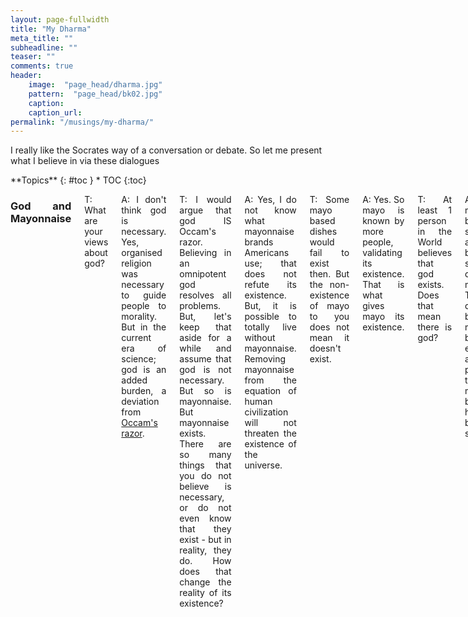 ```yaml
---
layout: page-fullwidth
title: "My Dharma"
meta_title: ""
subheadline: ""
teaser: ""
comments: true
header:
    image:  "page_head/dharma.jpg"
    pattern:  "page_head/bk02.jpg"
    caption: 
    caption_url:
permalink: "/musings/my-dharma/"
---
```


I really like the Socrates way of a conversation or debate. So let me present what I believe in via these dialogues

<div class="row">
<div class="medium-8 medium-push-0 columns" markdown="1">
<div class="panel radius" markdown="1">
**Topics**
{: #toc }
*  TOC
{:toc}
</div>
</div><!-- /.medium-4.columns -->



<div class="medium-12 medium-pull-0 columns" markdown="1" style='text-align: justify;'>


### God and Mayonnaise

T: What are your views about god?

A: I don't think god is necessary. Yes, organised religion was necessary to guide people to morality. But in the current era of
science; god is an added burden, a deviation from [Occam's razor](https://en.wikipedia.org/wiki/Occam's_razor).

T: I would argue that god IS Occam's razor. Believing in an omnipotent god resolves all problems. But, let's keep that aside for a
while and assume that god is not necessary. But so is mayonnaise. But mayonnaise exists. There are so many things that you do not believe is necessary, or do not even know that they exist - but in reality, they do. How does that change the reality of its existence?

A: Yes, I do not know what mayonnaise brands Americans use; that does not refute its existence. But, it is possible to totally live without mayonnaise. Removing mayonnaise from the equation of human civilization will not threaten the existence of the universe.

T: Some mayo based dishes would fail to exist then. But the non-existence of mayo to you does not mean it doesn't exist.

A: Yes. So mayo is known by more people, validating its existence. That is what gives mayo its existence.

T: At least 1 person in the World believes that god exists. Does that mean there is god?

A: No. A majority believing in something or an individual believing in something does not make it real. The difference between
mayo is it can be sensed, experimented and physically tangibly manipulated by other human beings in the same way.

T: So is it with god. Theists agree on how they experience god.

A: But so are dreams. That brings us to the [dream argument](https://en.wikipedia.org/wiki/Dream_argument). Both mayo and god generate electrical signals in the neurons. Both dream and reality do. Why is one more real and another is fiction? Dreams are real in my argument. Dreams are fragments of real thought caused by neural impulses. They are as real as thinking of the notion of a god. Both create realistic signals. But just as we agree on dreams being just thoughts and not occurring in the physical world, so are divine miracles.

T: How do you distinguish that the mayo taste is physical while the dream of mayo is not?

A: Sensor fusion? In dreams, the starting sensor data is missing. We don't remember the exact sight, smell or taste; we directly experience the mayo. In reality, the low-level sensor data is also accessible. It's not always black or white - under the effect of alcohol sometimes we feel dreamy, because we start to lose reception of the sensor data.

T: So are the feelings like loneliness, boredom, fear, also fake?

A: No they are not. They are supported by idle sensor organs, or physical activities, etc.

T: So is god. God is one level meta. The existence of abstract feelings like fear, awe, happiness gives rise to god.

A: I don't mind accepting god as a meta-emotion. But as long as it stays in the category of emotion. Its meta property does not allow it to travel to the real World. It can, however, influence our emotion, just like emotions affect our actions. E.g. holy wars.

T: Holy wars are organised religion. We are talking about a personal god.

A: Then, as long as we do not believe praying will have a tangible effect.

T: Praying does help us attain peace.

A: I am ok as long as it just affects our emotions, and; the emotions indirectly affect our actions. Praying to God does not heal. It gives us the mental courage to cope with the pain.

T: Why is that not necessary according to you?

A: Because I can invoke the same courage without believing in the existence of a god. I do not need to equate god as a meta-emotion. God CAN be a meta-emotion; a subset of meta-emotions just like sense altering drugs; but it is not the only way. I am ok people deriving strength by believing in God. But I am not ok if they say that the [Voyager](https://en.wikipedia.org/wiki/Voyager_program) is still continuing in space due to god's grace.

T: Well, there have been multiple possibilities when the spacecraft could have failed. Say it surviving means True (T). Thus its current state is TTTT....n times.... Now, that is a 1 in $2^n$ chance, which is rare. A single False would make it fail.

A: It brings us to the argument of noogenesis. Why are there no aliens; intelligent by design; creationism. Yes, having existence from spontaneous quantum fluctuations is an extremely rare event. But, it is not so rare when put in the perspective of the time scale of the universe. Rather it is the contrary; by Fermi's paradox.

T: So either way, i.e. either only it is us who are created. Why does that not make you feel special? In the infinite complexity of the universe, is imagining an intelligence god-like entity capable of creating us so difficult.

A: Aliens creating us and placing us precisely on Earth, listening silently to our prayers and beings vastly more powerful and potent is far easy to imagine logically to me - like Daniken's arguments. But something predating or encompassing the Universe is not.

T: What? If you can have the entropy required for intelligence, the same entropy would have existed in the early universe. The entire universe is at least as intelligent as all intelligence of Earth put together.

A: Well, that still leaves the possibility that all the intelligence of the early universe got concentrated on Earth. But there is a catch. Intelligence is emergent. Earth did not have intelligent lifeforms in its initial days.

T: Was it embedded somewhere in the chaos?

A: Unlikely. QM allows spontaneous existence of things. There were no uranium or NaCl (needed for neural signals in thought) in the early universe. Deterministic intelligent designs getting conserved over nuclear fission is unlikely.

T: So what is intelligence. Because animals don't believe in gods! Looks like god is the result of complex thought.

A: Agree. Meta-emotion. The notion to understand the physical world gives rise to calculus or gods. It is like the renormalization factor to things we cannot explain so that everything sums up.

T: But that again brings us to what is real. Calculus is real. God is not according to you. How do you make the distinction? Both calculus and god solves problems humanity faces. Both are agreed upon by multiple factions.

A: Calculus is not real. It is a tool to make our lives easy; an approximation that helps us to calculate impossible things. Just like god.

T: Why shouldn't both be allowed to exist?

A: No problem in god existing. I am just suggesting an alternate method of solving the problem. In which one doesn't believe in a deus ex.

T: So does god exist?

A: I submit, the problem of god existing is not provable; just like the existence of infinity. No one has seen or experience infinity. It is not necessary, at the same time; knowing its capability and limitation is. Since it is not provable, discussing its real existence is beyond my scope.

### Teleological argument and the Problem of Evil

(... in progress)

### Sanatan dharma and Carvaka epistemology

#### Nasadiya Sukta

Nasadiya Sukta is the 129th hymn of the 10th mandala of the Rigveda (10:129). It is concerned with cosmology and the origin of the universe. Verse 6-7 reads as follow....
```
But, after all, who knows, and who can say
Whence it all came, and how creation happened?
the gods themselves are later than creation,
so who knows truly whence it has arisen?

Whence all creation had its origin,
the creator, whether he fashioned it or whether he did not,
the creator, who surveys it all from highest heaven,
he knows — or maybe even he does not know.
```

These verses corroborate both a sense of freedom of thought as well as a limit on human thought itself. It is a win-win strategy; allowing hinduism to ever evolve with the changing morals and scientific understanding of the physical world, at the same time, allowing its followers to participate in this change without a strict bound on what is subjectable to questioning.

While I am allowed to be an agnostic atheist staying within the boundaries of sanatan dharma (a.k.a. hinduism), it says, we are too insignificant in the scale of the universe (or multi-verse, who knows) to be bold enough to infer physical truths beyond our immediate space-time. Conjectures of fringe science are sometimes beyond testability. There are theorems that cannot be proven from basic axioms. There are limits to reasoning itself.
Yet, on the other hand, the oldest and arguably the most sacred text in hinduism exploring this boundary of reason itself allows me to do my own exploration into the truths in my 'own' way - 'my' dharma... a subset (or even an extension) from the established canon existing today.

#### Why I am a Hindu

*a book that strikes the right chords but skips a few beats*

Here let me first briefly review Shashi Tharoor's book, [Why I Am a Hindu](https://www.amazon.in/Why-Hindu-Dr-Shashi-Tharoor/dp/9386021102/), which is the one book I would recommend to an English reader to get you started with understanding India and its ancient culture.

Things I appreciated
* Hinduism is different; difficult to draw correspondences with sematic faiths; the idea of acceptance and mutual respect
* Plural vs secular
* Everything is subject to interpretation and questioning
* Sacred texts and gurus are guides to self-realization - need not be the ultimate truth
* Summary of hindu tenets - karma, moksha, etc.
* A good balance between nice vocabulary and simple language to drive home the idea
* Some fun parts - temple weighing; ganesha stories
* Personal life story - father praying
* Discussion on caste and reservation

Things I want to question
* Schoolboy atheism troubled by the limits of rationality - there are limits to science and technology as well as formal reasoning - that doesn't call for a divine figure - calls for a never-ending strive to understand the unknown
* If hinduism is a lived faith - how does one segregate a social practice from the tenets of the religion - e.g. sati, caste
* Does hinduism accepting jainism, sikh and buddhism make them the mother faith - the other side of the story

Things I wish were there
* Sufism
* Other old religions and pagans comparison (esp., hellanic and egyptian) - their polytheism
* The geographic factor of the himalayas that helped hinduism to flourish unchallenged - trade and war-hammers requires different streets
* Chanakya's neeti and merging some religious ideals into politics for the sake of better politics
* More discussions on the other sects (besides Daiva, Adaivtva and Charvaka)

Things I wish weren't there
* The entire second part should have been a different book. The first part has a much noble purpose (being a concise description of sanatan dharma in English) than just being the background story of part two.

#### Translating 'Dharma'

(... in progress)

### Views

#### Omnivore

#### Euthanasia

#### LGBTQQIP2SAA

#### Marriage

#### Governance

#### Space junk

